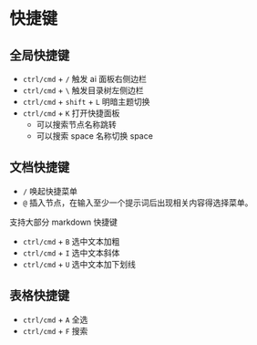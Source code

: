 # 快捷键

## 全局快捷键

- `ctrl/cmd` + `/` 触发 ai 面板右侧边栏
- `ctrl/cmd` + `\` 触发目录树左侧边栏
- `ctrl/cmd` + `shift` + `L` 明暗主题切换
- `ctrl/cmd` + `K` 打开快捷面板
  - 可以搜索节点名称跳转
  - 可以搜索 space 名称切换 space

## 文档快捷键

- `/` 唤起快捷菜单
- `@` 插入节点，在输入至少一个提示词后出现相关内容得选择菜单。

支持大部分 markdown 快捷键

- `ctrl/cmd` + `B` 选中文本加粗
- `ctrl/cmd` + `I` 选中文本斜体
- `ctrl/cmd` + `U` 选中文本加下划线

## 表格快捷键

- `ctrl/cmd` + `A` 全选
- `ctrl/cmd` + `F` 搜索
